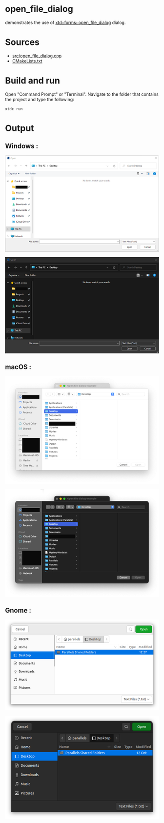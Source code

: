 # open_file_dialog

demonstrates the use of [xtd::forms::open_file_dialog](../../../../src/xtd.orms/include/xtd/forms/open_file_dialog.h) dialog.

# Sources

* [src/open_file_dialog.cpp](src/open_file_dialog.cpp)
* [CMakeLists.txt](CMakeLists.txt)

# Build and run

Open "Command Prompt" or "Terminal". Navigate to the folder that contains the project and type the following:

```shell
xtdc run
```

# Output

## Windows :

![Screenshot](../../../../docs/pictures/examples/open_file_dialog_w.png)

![Screenshot](../../../../docs/pictures/examples/open_file_dialog_wd.png)

## macOS :

![Screenshot](../../../../docs/pictures/examples/open_file_dialog_m.png)

![Screenshot](../../../../docs/pictures/examples/open_file_dialog_md.png)

## Gnome :

![Screenshot](../../../../docs/pictures/examples/open_file_dialog_g.png)

![Screenshot](../../../../docs/pictures/examples/open_file_dialog_gd.png)

